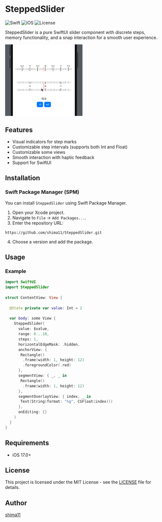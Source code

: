 # SteppedSlider

![Swift](https://img.shields.io/badge/Swift-5.0-orange.svg)
![iOS](https://img.shields.io/badge/iOS-17%2B-blue.svg)
![License](https://img.shields.io/github/license/shima11/SteppedSlider)

SteppedSlider is a pure SwiftUI slider component with discrete steps, memory functionality, and a snap interaction for a smooth user experience.

<img src="sample.gif" width="50%">

## Features
- Visual indicators for step marks
- Customizable step intervals (supports both Int and Float)
- Customizable some views
- Smooth interaction with haptic feedback
- Support for SwiftUI

## Installation

### Swift Package Manager (SPM)
You can install `SteppedSlider` using Swift Package Manager.

1. Open your Xcode project.
2. Navigate to `File` → `Add Packages...`.
3. Enter the repository URL:  
```
https://github.com/shima11/SteppedSlider.git
```
4. Choose a version and add the package.

## Usage

### Example

```swift
import SwiftUI
import SteppedSlider

struct ContentView: View {

  @State private var value: Int = 2

  var body: some View {
    SteppedSlider(
      value: $value,
      range: 0...10,
      steps: 1,
      horizontalEdgeMask: .hidden,
      anchorView: {
       Rectangle()
        .frame(width: 1, height: 12)
        .foregroundColor(.red)
      },
      segmentView: { _, _ in
       Rectangle()
        .frame(width: 1, height: 12)
      },
      segmentOverlayView: { index, _ in
       Text(String(format: "%g", CGFloat(index)))
      },
      onEditing: {}
    )
  }
}
```


## Requirements
- iOS 17.0+

## License
This project is licensed under the MIT License - see the [LICENSE](LICENSE) file for details.

## Author
 [shima11](https://github.com/shima11)
